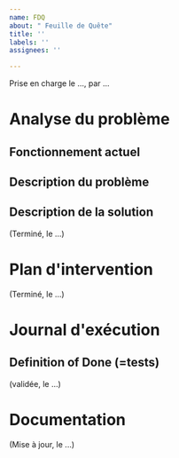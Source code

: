 ```yaml
---
name: FDQ
about: " Feuille de Quête"
title: ''
labels: ''
assignees: ''

---
```


Prise en charge le ..., par ...

# Analyse du problème

## Fonctionnement actuel

## Description du problème

## Description de la solution

(Terminé, le ...)

# Plan d'intervention

(Terminé, le ...)

# Journal d'exécution

## Definition of Done (=tests)

(validée, le ...)

# Documentation

(Mise à jour, le ...)
